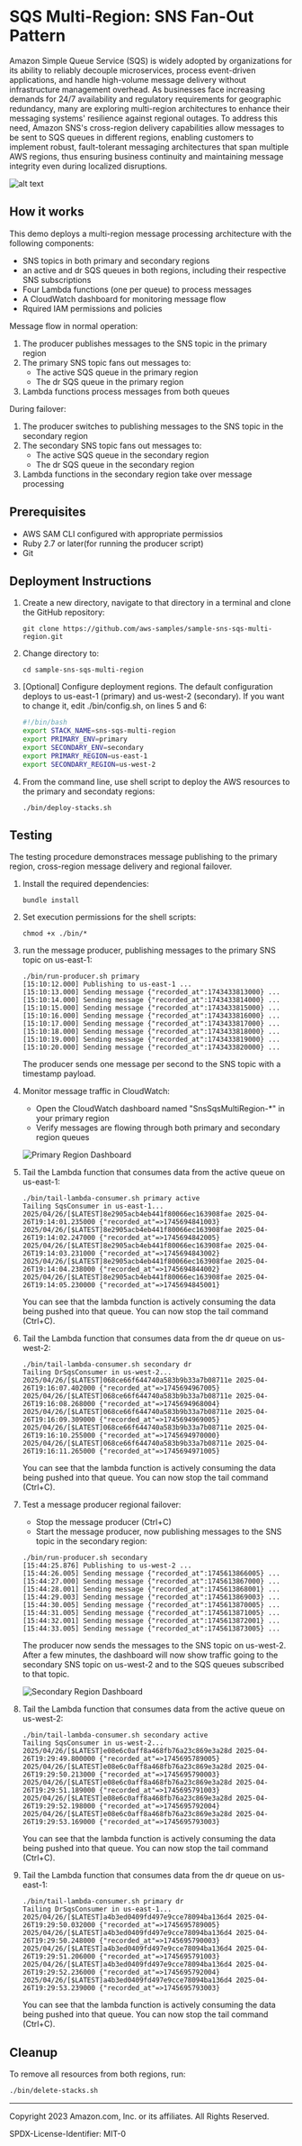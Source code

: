 # SQS Multi-Region: SNS Fan-Out Pattern

Amazon Simple Queue Service (SQS) is widely adopted by organizations for its ability to reliably decouple microservices, process event-driven applications, and handle high-volume message delivery without infrastructure management overhead. As businesses face increasing demands for 24/7 availability and regulatory requirements for geographic redundancy, many are exploring multi-region architectures to enhance their messaging systems' resilience against regional outages. To address this need, Amazon SNS's cross-region delivery capabilities allow messages to be sent to SQS queues in different regions, enabling customers to implement robust, fault-tolerant messaging architectures that span multiple AWS regions, thus ensuring business continuity and maintaining message integrity even during localized disruptions.

![alt text](images/diagram.jpg)

## How it works

This demo deploys a multi-region message processing architecture with the following components:
- SNS topics in both primary and secondary regions
- an active and dr SQS queues in both regions, including their respective SNS subscriptions
- Four Lambda functions (one per queue) to process messages
- A CloudWatch dashboard for monitoring message flow
- Rquired IAM permissions and policies


Message flow in normal operation:
1. The producer publishes messages to the SNS topic in the primary region
2. The primary SNS topic fans out messages to:
    - The active SQS queue in the primary region
    - The dr SQS queue in the primary region
3. Lambda functions process messages from both queues

During failover:
1. The producer switches to publishing messages to the SNS topic in the secondary region
2. The secondary SNS topic fans out messages to:
    - The active SQS queue in the secondary region
    - The dr SQS queue in the secondary region
3. Lambda functions in the secondary region take over message processing

## Prerequisites
- AWS SAM CLI configured with appropriate permissios
- Ruby 2.7 or later(for running the producer script)
- Git

## Deployment Instructions
1. Create a new directory, navigate to that directory in a terminal and clone the GitHub repository:
    ```
    git clone https://github.com/aws-samples/sample-sns-sqs-multi-region.git
    ```
1. Change directory to:
    ```
    cd sample-sns-sqs-multi-region
    ```
1. [Optional] Configure deployment regions. The default configuration deploys to us-east-1 (primary) and us-west-2 (secondary). If you want to change it, edit ./bin/config.sh, on lines 5 and 6:
    ```bash
    #!/bin/bash
    export STACK_NAME=sns-sqs-multi-region
    export PRIMARY_ENV=primary
    export SECONDARY_ENV=secondary
    export PRIMARY_REGION=us-east-1
    export SECONDARY_REGION=us-west-2
    ```

1. From the command line, use shell script to deploy the AWS resources to the primary and secondaty regions:
    ```
    ./bin/deploy-stacks.sh 
    ```

## Testing
The testing procedure demonstraces message publishing to the primary region, cross-region message delivery and regional failover.

1. Install the required dependencies:
    ```
    bundle install
    ```
1. Set execution permissions for the shell scripts:
    ```
    chmod +x ./bin/*
    ```
1. run the message producer, publishing messages to the primary SNS topic on us-east-1:
    ```
    ./bin/run-producer.sh primary
    [15:10:12.000] Publishing to us-east-1 ...
    [15:10:13.000] Sending message {"recorded_at":1743433813000} ...
    [15:10:14.000] Sending message {"recorded_at":1743433814000} ...
    [15:10:15.000] Sending message {"recorded_at":1743433815000} ...
    [15:10:16.000] Sending message {"recorded_at":1743433816000} ...
    [15:10:17.000] Sending message {"recorded_at":1743433817000} ...
    [15:10:18.000] Sending message {"recorded_at":1743433818000} ...
    [15:10:19.000] Sending message {"recorded_at":1743433819000} ...
    [15:10:20.000] Sending message {"recorded_at":1743433820000} ...
    ```

    The producer sends one message per second to the SNS topic with a timestamp payload.

1. Monitor message traffic in CloudWatch:
   - Open the CloudWatch dashboard named "SnsSqsMultiRegion-*" in your primary region
   - Verify messages are flowing through both primary and secondary region queues
   
   ![Primary Region Dashboard](images/dashboard-primary.jpg)

1. Tail the Lambda function that consumes data from the active queue on us-east-1:
    ```
    ./bin/tail-lambda-consumer.sh primary active
    Tailing SqsConsumer in us-east-1...
    2025/04/26/[$LATEST]8e2905acb4eb441f80066ec163908fae 2025-04-26T19:14:01.235000 {"recorded_at"=>1745694841003}
    2025/04/26/[$LATEST]8e2905acb4eb441f80066ec163908fae 2025-04-26T19:14:02.247000 {"recorded_at"=>1745694842005}
    2025/04/26/[$LATEST]8e2905acb4eb441f80066ec163908fae 2025-04-26T19:14:03.231000 {"recorded_at"=>1745694843002}
    2025/04/26/[$LATEST]8e2905acb4eb441f80066ec163908fae 2025-04-26T19:14:04.238000 {"recorded_at"=>1745694844002}
    2025/04/26/[$LATEST]8e2905acb4eb441f80066ec163908fae 2025-04-26T19:14:05.230000 {"recorded_at"=>1745694845001}
    ```

    You can see that the lambda function is actively consuming the data being pushed into that queue. You can now stop the tail command (Ctrl+C).

1. Tail the Lambda function that consumes data from the dr queue on us-west-2:
    ```
    ./bin/tail-lambda-consumer.sh secondary dr
    Tailing DrSqsConsumer in us-west-2...
    2025/04/26/[$LATEST]068ce66f644740a583b9b33a7b08711e 2025-04-26T19:16:07.402000 {"recorded_at"=>1745694967005}
    2025/04/26/[$LATEST]068ce66f644740a583b9b33a7b08711e 2025-04-26T19:16:08.268000 {"recorded_at"=>1745694968004}
    2025/04/26/[$LATEST]068ce66f644740a583b9b33a7b08711e 2025-04-26T19:16:09.309000 {"recorded_at"=>1745694969005}
    2025/04/26/[$LATEST]068ce66f644740a583b9b33a7b08711e 2025-04-26T19:16:10.255000 {"recorded_at"=>1745694970000}
    2025/04/26/[$LATEST]068ce66f644740a583b9b33a7b08711e 2025-04-26T19:16:11.265000 {"recorded_at"=>1745694971005}
    ```

    You can see that the lambda function is actively consuming the data being pushed into that queue. You can now stop the tail command (Ctrl+C).

1. Test a message producer regional failover:
   - Stop the message producer (Ctrl+C)
   - Start the message producer, now publishing messages to the SNS topic in the secondary region:
    ```
    ./bin/run-producer.sh secondary
    [15:44:25.876] Publishing to us-west-2 ...
    [15:44:26.005] Sending message {"recorded_at":1745613866005} ...
    [15:44:27.000] Sending message {"recorded_at":1745613867000} ...
    [15:44:28.001] Sending message {"recorded_at":1745613868001} ...
    [15:44:29.003] Sending message {"recorded_at":1745613869003} ...
    [15:44:30.005] Sending message {"recorded_at":1745613870005} ...
    [15:44:31.005] Sending message {"recorded_at":1745613871005} ...
    [15:44:32.001] Sending message {"recorded_at":1745613872001} ...
    [15:44:33.005] Sending message {"recorded_at":1745613873005} ...
    ```

    The producer now sends the messages to the SNS topic on us-west-2. After a few minutes, the dashboard will now show traffic going to the secondary SNS topic on us-west-2 and to the SQS queues subscribed to that topic.

    ![Secondary Region Dashboard](images/dashboard-secondary.jpg)

1. Tail the Lambda function that consumes data from the active queue on us-west-2:
    ```
    ./bin/tail-lambda-consumer.sh secondary active
    Tailing SqsConsumer in us-west-2...
    2025/04/26/[$LATEST]e08e6c0aff8a468fb76a23c869e3a28d 2025-04-26T19:29:49.800000 {"recorded_at"=>1745695789005}
    2025/04/26/[$LATEST]e08e6c0aff8a468fb76a23c869e3a28d 2025-04-26T19:29:50.213000 {"recorded_at"=>1745695790003}
    2025/04/26/[$LATEST]e08e6c0aff8a468fb76a23c869e3a28d 2025-04-26T19:29:51.189000 {"recorded_at"=>1745695791003}
    2025/04/26/[$LATEST]e08e6c0aff8a468fb76a23c869e3a28d 2025-04-26T19:29:52.198000 {"recorded_at"=>1745695792004}
    2025/04/26/[$LATEST]e08e6c0aff8a468fb76a23c869e3a28d 2025-04-26T19:29:53.169000 {"recorded_at"=>1745695793003}
    ```

    You can see that the lambda function is actively consuming the data being pushed into that queue. You can now stop the tail command (Ctrl+C).

1. Tail the Lambda function that consumes data from the dr queue on us-east-1:
    ```
    ./bin/tail-lambda-consumer.sh primary dr
    Tailing DrSqsConsumer in us-east-1...
    2025/04/26/[$LATEST]a4b3ed0409fd497e9cce78094ba136d4 2025-04-26T19:29:50.032000 {"recorded_at"=>1745695789005}
    2025/04/26/[$LATEST]a4b3ed0409fd497e9cce78094ba136d4 2025-04-26T19:29:50.248000 {"recorded_at"=>1745695790003}
    2025/04/26/[$LATEST]a4b3ed0409fd497e9cce78094ba136d4 2025-04-26T19:29:51.206000 {"recorded_at"=>1745695791003}
    2025/04/26/[$LATEST]a4b3ed0409fd497e9cce78094ba136d4 2025-04-26T19:29:52.236000 {"recorded_at"=>1745695792004}
    2025/04/26/[$LATEST]a4b3ed0409fd497e9cce78094ba136d4 2025-04-26T19:29:53.239000 {"recorded_at"=>1745695793003}
    ```

    You can see that the lambda function is actively consuming the data being pushed into that queue. You can now stop the tail command (Ctrl+C).

## Cleanup
 
To remove all resources from both regions, run:
```bash
./bin/delete-stacks.sh 
```

----
Copyright 2023 Amazon.com, Inc. or its affiliates. All Rights Reserved.

SPDX-License-Identifier: MIT-0

